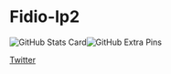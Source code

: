 # Fidio-lp2

![GitHub Stats Card](https://github-readme-stats.vercel.app/api?username=Fidio-lp2)![GitHub Extra Pins](https://github-readme-stats.vercel.app/api/pin/?username=Fidio-lp2&repo=homebridge-switchbot-for-mac)

[Twitter](https://twitter.com/Fidio58116594)
